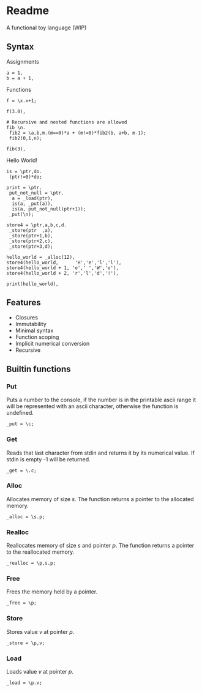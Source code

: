 # Readme

A functional toy language (WIP)

## Syntax

Assignments
```
a = 1,
b = a + 1,
```
Functions
```
f = \x.x+1;

f(3.0),

# Recursive and nested functions are allowed
fib \n.
 fib2 = \a,b,m.(m==0)*a + (m!=0)*fib2(b, a+b, m-1);
 fib2(0,1,n);

fib(3),
```
Hello World!
```
is = \ptr,do.
 (ptr!=0)*do;

print = \ptr.
 put_not_null = \ptr.
  a = _load(ptr),
  is(a, _put(a)),
  is(a, put_not_null(ptr+1));
 _put(\n);

store4 = \ptr,a,b,c,d.
 _store(ptr  ,a),
 _store(ptr+1,b),
 _store(ptr+2,c),
 _store(ptr+3,d);
 
hello_world = _alloc(12),
store4(hello_world,      'H','e','l','l'),
store4(hello_world + 1, 'o',' ','W','o'),
store4(hello_world + 2, 'r','l','d','!'),

print(hello_world),
```

## Features
* Closures
* Immutability
* Minimal syntax
* Function scoping
* Implicit numerical conversion
* Recursive

## Builtin functions
### Put
Puts a number to the console,
if the number is in the printable ascii range it will be represented with an ascii character,
otherwise the function is undefined.
```
_put = \c;
```
### Get
Reads that last character from stdin and returns it by its numerical value. If stdin is empty
-1 will be returned.
```
_get = \.c;
```
### Alloc
Allocates memory of size _s_. The function returns a pointer to the allocated memory.
```
_alloc = \s.p;
```
### Realloc
Reallocates memory of size _s_ and pointer _p_. The function returns a pointer to the reallocated memory.
```
_realloc = \p,s.p;
```
### Free
Frees the memory held by a pointer.
```
_free = \p;
```
### Store
Stores value _v_ at pointer _p_. 
```
_store = \p,v;
```
### Load
Loads value _v_ at pointer _p_.
```
_load = \p.v;
```